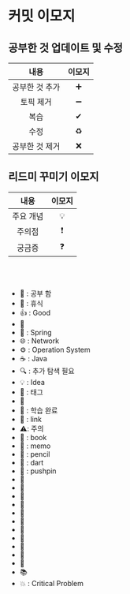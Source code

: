 # 커밋 이모지

## 공부한 것 업데이트 및 수정
|    내용    | 이모지 |
|:--------:|:---:|
| 공부한 것 추가 |  ➕  |
|  토픽 제거   |  ➖  |
|    복습    |  ✔  |
|    수정    |  ♻  |
| 공부한 것 제거 | ❌    |

## 리드미 꾸미기 이모지
|  내용   | 이모지 |
|:-----:|:---:|
| 주요 개념 | 💡  |
|  주의점  |  ❗  |
|  궁금증  |  ❓  |


<br>
<br>

* 🔵 : 공부 함
* 🔴 : 휴식
* 👍 : Good
* 💬
* 🍃 : Spring
* 🌐 : Network
* ⚙ : Operation System
* ☕ : Java
* 🔍 : 추가 탐색 필요
* 💡 : Idea
* 🔖 : 태그
* 📰
* 💯 : 학습 완료
* 🔗 : link
* ⚠️: 주의
* 📖 : book
* 📝 : memo
* 📝 : pencil
* 🎯 : dart
* 📌 : pushpin
* 📄
* 📜
* 📂
* 📁
* 📕
* 📗
* 📘
* 📙
* 📓
* 📔
* 📒
* 📚
* 💥 : Critical Problem


